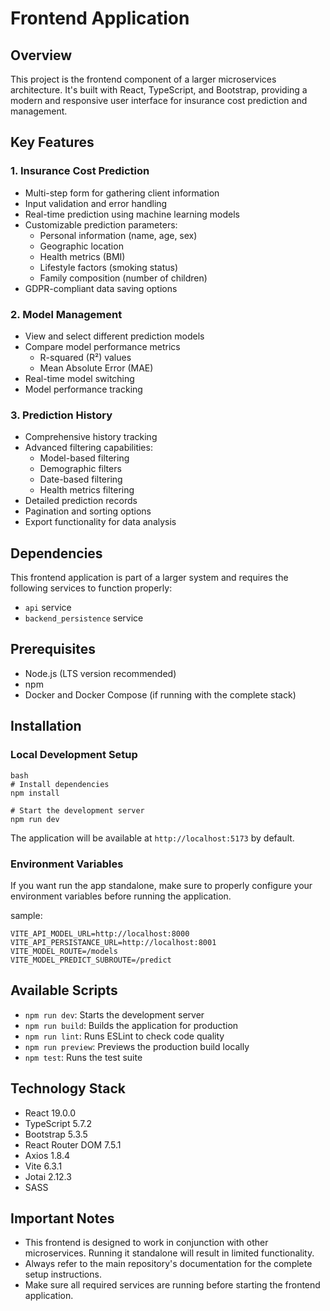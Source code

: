 # Frontend Application

## Overview
This project is the frontend component of a larger microservices architecture. It's built with React, TypeScript, and Bootstrap, providing a modern and responsive user interface for insurance cost prediction and management.

## Key Features

### 1. Insurance Cost Prediction
- Multi-step form for gathering client information
- Input validation and error handling
- Real-time prediction using machine learning models
- Customizable prediction parameters:
  - Personal information (name, age, sex)
  - Geographic location
  - Health metrics (BMI)
  - Lifestyle factors (smoking status)
  - Family composition (number of children)
- GDPR-compliant data saving options

### 2. Model Management
- View and select different prediction models
- Compare model performance metrics
  - R-squared (R²) values
  - Mean Absolute Error (MAE)
- Real-time model switching
- Model performance tracking

### 3. Prediction History
- Comprehensive history tracking
- Advanced filtering capabilities:
  - Model-based filtering
  - Demographic filters
  - Date-based filtering
  - Health metrics filtering
- Detailed prediction records
- Pagination and sorting options
- Export functionality for data analysis

## Dependencies
This frontend application is part of a larger system and requires the following services to function properly:
- `api` service
- `backend_persistence` service

## Prerequisites
- Node.js (LTS version recommended)
- npm
- Docker and Docker Compose (if running with the complete stack)

## Installation

### Local Development Setup
```
bash
# Install dependencies
npm install

# Start the development server
npm run dev
```
The application will be available at `http://localhost:5173` by default.

### Environment Variables
If you want run the app standalone, make sure to properly configure your environment variables before running the application.

sample:
```dotenv
VITE_API_MODEL_URL=http://localhost:8000
VITE_API_PERSISTANCE_URL=http://localhost:8001
VITE_MODEL_ROUTE=/models
VITE_MODEL_PREDICT_SUBROUTE=/predict
```

## Available Scripts

- `npm run dev`: Starts the development server
- `npm run build`: Builds the application for production
- `npm run lint`: Runs ESLint to check code quality
- `npm run preview`: Previews the production build locally
- `npm test`: Runs the test suite

## Technology Stack

- React 19.0.0
- TypeScript 5.7.2
- Bootstrap 5.3.5
- React Router DOM 7.5.1
- Axios 1.8.4
- Vite 6.3.1
- Jotai 2.12.3
- SASS


## Important Notes
- This frontend is designed to work in conjunction with other microservices. Running it standalone will result in limited functionality.
- Always refer to the main repository's documentation for the complete setup instructions.
- Make sure all required services are running before starting the frontend application.
